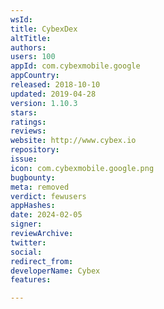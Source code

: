 ```yaml
---
wsId: 
title: CybexDex
altTitle: 
authors: 
users: 100
appId: com.cybexmobile.google
appCountry: 
released: 2018-10-10
updated: 2019-04-28
version: 1.10.3
stars: 
ratings: 
reviews: 
website: http://www.cybex.io
repository: 
issue: 
icon: com.cybexmobile.google.png
bugbounty: 
meta: removed
verdict: fewusers
appHashes: 
date: 2024-02-05
signer: 
reviewArchive: 
twitter: 
social: 
redirect_from: 
developerName: Cybex
features: 

---
```


